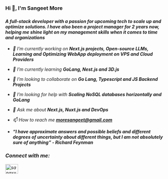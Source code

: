 <h3>Hi 👋, I'm Sangeet More<h3>

<h4>
<i>A full-stack developer with a passion for upcoming tech to scale up and optimize solutions. I have also been a project manager for 2 years now, helping me shine light on my management skills when it comes to time and organizations<i>
</h4>

- 🔭 I’m currently working on **Next.js projects, Open-source LLMs, Learning and Optimizing WebApp deployment on VPS and Cloud Providers**

- 🌱 I’m currently learning **GoLang, Nest.js and 3D.js**

- 👯 I’m looking to collaborate on **Go Lang, Typescript and JS Backend Projects**

- 🤝 I’m looking for help with **Scaling NoSQL databases horizontally and GoLang**

- 💬 Ask me about **Next.js, Nuxt.js and DevOps**

- 📫 How to reach me **moresangeet@gmail.com**

- **“I have approximate answers and possible beliefs and different degrees of uncertainty about different things, but I am not absolutely sure of anything” - Richard Feynman**

<h3 align="left">Connect with me:</h3>
<p align="left">
<a href="https://twitter.com/sangxxtmvre" target="blank"><img align="center" src="https://raw.githubusercontent.com/rahuldkjain/github-profile-readme-generator/master/src/images/icons/Social/twitter.svg" alt="sangxxtmvre" height="30" width="40" /></a>
</p>

